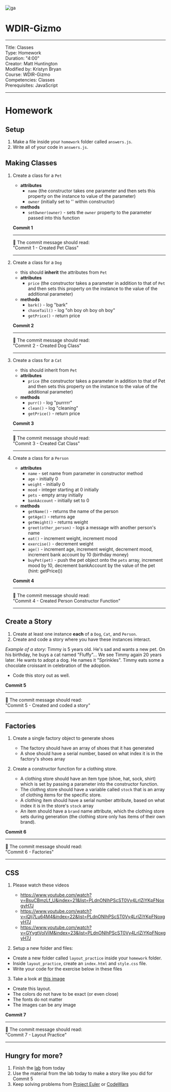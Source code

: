 ![ga](http://mobbook.generalassemb.ly/ga_cog.png)

# WDIR-Gizmo

---
Title: Classes<br>
Type: Homework<br>
Duration: "4:00"<br>
Creator: Matt Huntington<br>
Modified by: Kristyn Bryan<br>
    Course: WDIR-Gizmo<br>
Competencies: Classes<br>
Prerequisites: JavaScript <br>

---
# Homework

## Setup

1. Make a file inside your `homework` folder called `answers.js`.
2. Write all of your code in `answers.js`.

## Making Classes

1. Create a class for a `Pet`
    - **attributes**
        - `name` (the constructor takes one parameter and then sets this property on the instance to value of the parameter)
        - `owner` (initially set to '' within constructor)
    - **methods**
        - `setOwner(owner)` - sets the `owner` property to the parameter passed into this function

    **Commit 1** <br>
    <hr>
    &#x1F534; The commit message should read: <br>
    "Commit 1 - Created Pet Class"
    <hr>

1. Create a class for a `Dog`
    - this should **inherit** the attributes from `Pet`
    - **attributes**
        - `price` (the constructor takes a parameter in addition to that of `Pet` and then sets this property on the instance to the value of the additional parameter)
    - **methods**
        - `bark()` - log "bark"
        - `chaseTail()` - log "oh boy oh boy oh boy"
        - `getPrice()` - return price

    **Commit 2** <br>
    <hr>
    &#x1F534; The commit message should read: <br>
    "Commit 2 - Created Dog Class"
    <hr>

1. Create a class for a `Cat`
    - this should inherit from `Pet`
    - **attributes**
        - `price` (the constructor takes a parameter in addition to that of Pet and then sets this property on the instance to the value of the additional parameter)
    - **methods**
        - `purr()` - log "purrrrr"
        - `clean()` - log "cleaning"
        - `getPrice()` - return price

    **Commit 3** <br>
    <hr>
    &#x1F534; The commit message should read: <br>
    "Commit 3 - Created Cat Class"
    <hr>

1. Create a class for a `Person`
    - **attributes**
        - `name` - set name from parameter in constructor method
        - `age` - initially 0
        - `weight` - initially 0
        - `mood` - integer starting at 0 initially
        - `pets` - empty array initially
        - `bankAccount` - initially set to 0
    -  **methods**
        - `getName()` - returns the name of the person
        - `getAge()` - returns age
        - `getWeight()` - returns weight
        - `greet(other_person)` - logs a message with another person's name
        - `eat()` - increment weight, increment mood
        - `exercise()` - decrement weight
        - `age()` - increment age, increment weight, decrement mood, increment bank account by 10 (birthday money)
        - `buyPet(pet)` - push the pet object onto the `pets` array, increment mood by 10, decrement bankAccount by the value of the pet (hint: getPrice())

    **Commit 4** <br>
    <hr>
    &#x1F534; The commit message should read: <br>
    "Commit 4 - Created Person Constructor Function"
    <hr>

## Create a Story

1. Create at least one instance **each** of a `Dog`, `Cat`, and `Person`.
2. Create and code a story where you have these instances interact.

*Example of a story:*
Timmy is 5 years old. He's sad and wants a new pet. On his birthday, he buys a cat named "Fluffy"... We see Timmy again 20 years later. He wants to adopt a dog. He names it "Sprinkles". Timmy eats some a chocolate croissant in celebration of the adoption.

* Code this story out as well.

**Commit 5** <br>
<hr>
&#x1F534; The commit message should read: <br>
"Commit 5 - Created and coded a story"
<hr>

## Factories

1. Create a single factory object to generate shoes
    - The factory should have an array of shoes that it has generated
    - A shoe should have a serial number, based on what index it is in the factory's shoes array

2. Create a constructor function for a clothing store.
    - A clothing store should have an item type (shoe, hat, sock, shirt) which is set by passing a parameter into the constructor function.
    - The clothng store should have a variable called `stock` that is an array of clothing items for the specific store.
    - A clothing item should have a serial number attribute, based on what index it is in the store's `stock` array
    - An item should have a `brand` name attribute, which the clothing store sets during generation (the clothing store only has items of their own brand).

**Commit 6** <br>
<hr>
&#x1F534; The commit message should read: <br>
"Commit 6 - Factories"
<hr>

## CSS

1. Please watch these videos

    - https://www.youtube.com/watch?v=BsuCBmzLf_U&index=21&list=PLdnONIhPScST0Vy4LrIZiYKpFNoxgyH7J
    - https://www.youtube.com/watch?v=iQIj7Lu64M4&index=22&list=PLdnONIhPScST0Vy4LrIZiYKpFNoxgyH7J
    - https://www.youtube.com/watch?v=GYygtVolViM&index=23&list=PLdnONIhPScST0Vy4LrIZiYKpFNoxgyH7J

2. Setup a new folder and files:
  - Create a new folder called `layout_practice` inside your `homework` folder.
  - Inside `layout_practice`, create an `index.html` and `style.css` file.  
  - Write your code for the exercise below in these files

3. Take a look at [this image](https://blog.red-website-design.co.uk/wp-content/uploads/2016/12/7-Web-Design-UX-Trends-for-2017-Is-Your-Site-Up-to-Date-1.jpg)

  - Create this layout.
  - The colors do not have to be exact (or even close)
  - The fonts do not matter
  - The images can be any image

**Commit 7** <br>
<hr>
&#x1F534; The commit message should read: <br>
"Commit 7 - Layout Practice"
<hr>

## Hungry for more?

1. Finish the [lab](https://github.com/ga-students/wdi-remote-gizmo/blob/master/unit_1/w03d01/student_labs/README.md) from today
1. Use the material from the lab today to make a story like you did for Commit 5
1. Keep solving problems from [Project Euler](https://projecteuler.net/) or [CodeWars](https://www.codewars.com/) 
